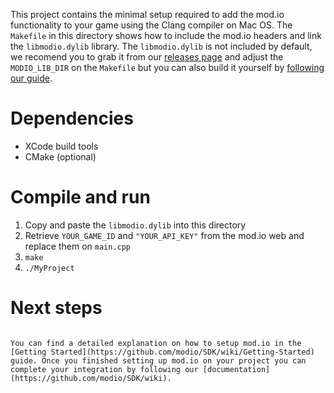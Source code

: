 This project contains the minimal setup required to add the mod.io functionality to your game using the Clang compiler on Mac OS. The `Makefile` in this directory shows how to include the mod.io headers and link the `libmodio.dylib` library. The `libmodio.dylib` is not included by default, we recomend you to grab it from our [releases page](https://github.com/modio/SDK/releases) and adjust the `MODIO_LIB_DIR` on the `Makefile` but you can also build it yourself by [following our guide](https://github.com/modio/SDK/wiki/Building).

# Dependencies

* XCode build tools
* CMake (optional)

# Compile and run

1. Copy and paste the `libmodio.dylib` into this directory
2. Retrieve `YOUR_GAME_ID` and `"YOUR_API_KEY"` from the mod.io web and replace them on `main.cpp`
3. `make`
4. `./MyProject`

# Next steps
```

You can find a detailed explanation on how to setup mod.io in the [Getting Started](https://github.com/modio/SDK/wiki/Getting-Started) guide. Once you finished setting up mod.io on your project you can complete your integration by following our [documentation](https://github.com/modio/SDK/wiki).
